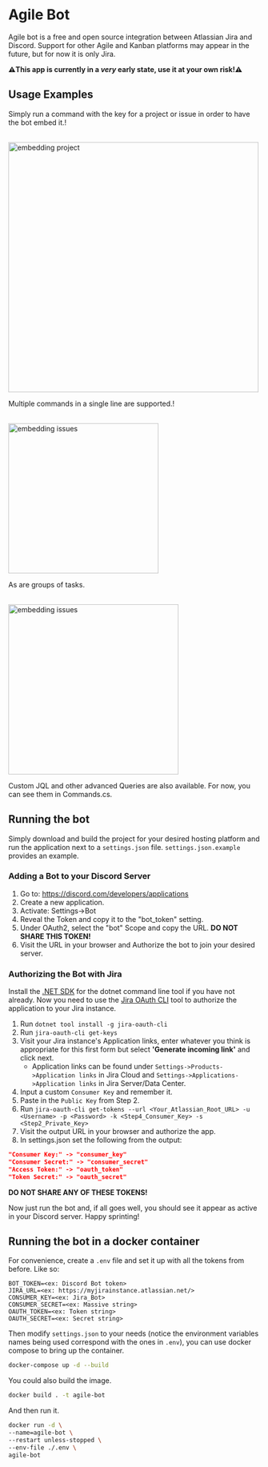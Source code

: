 # Agile Bot
Agile bot is a free and open source integration between Atlassian Jira and Discord. Support for other Agile and Kanban platforms may appear in the future, but for now it is only Jira.

**⚠️This app is currently in a *very* early state, use it at your own risk!⚠️**
## Usage Examples
Simply run a command with the key for a project or issue in order to have the bot embed it.!

<br><img src="https://user-images.githubusercontent.com/8867456/149078972-9eb41d83-8d21-4010-ba05-bb2de1be7751.png" alt="embedding project" width="500"/>

Multiple commands in a single line are supported.!

<br><img src="https://user-images.githubusercontent.com/8867456/149079016-80d34611-acff-4fc9-970c-d6493c645e15.png" alt="embedding issues" width="300"/>

As are groups of tasks.

<br><img src="https://user-images.githubusercontent.com/8867456/149079050-9d3f92ab-2782-49ac-b710-ba123e79be26.png" alt="embedding issues" width="340"/>

Custom JQL and other advanced Queries are also available. For now, you can see them in Commands.cs.
## Running the bot
Simply download and build the project for your desired hosting platform and run the application next to a `settings.json` file. `settings.json.example` provides an example.

### Adding a Bot to your Discord Server
1. Go to: https://discord.com/developers/applications
2. Create a new application.
3. Activate: Settings->Bot
4. Reveal the Token and copy it to the "bot_token" setting.
5. Under OAuth2, select the "bot" Scope and copy the URL. **DO NOT SHARE THIS TOKEN!**
6. Visit the URL in your browser and Authorize the bot to join your desired server.

### Authorizing the Bot with Jira
Install the [.NET SDK](https://dotnet.microsoft.com/download/ ".NET SDK") for the dotnet command line tool if you have not already.
Now you need to use the [Jira OAuth CLI](https://bitbucket.org/farmas/atlassian.net-jira-oauth-cli/src/master/ "Jira OAuth CLI") tool to authorize the application to your Jira instance.
1. Run `dotnet tool install -g jira-oauth-cli`
2. Run `jira-oauth-cli get-keys`
3. Visit your Jira instance's Application links, enter whatever you think is appropriate for this first form but select **'Generate incoming link'** and click next.
	- Application links can be found under `Settings->Products->Application links` in Jira Cloud and `Settings->Applications->Application links` in Jira Server/Data Center.
4. Input a custom `Consumer Key` and remember it.
5. Paste in the `Public Key` from Step 2.
6. Run `jira-oauth-cli get-tokens --url <Your_Atlassian_Root_URL> -u <Username> -p <Password> -k <Step4_Consumer_Key> -s <Step2_Private_Key>`
7. Visit the output URL in your browser and authorize the app.
8. In settings.json set the following from the output:
```json
"Consumer Key:" -> "consumer_key"
"Consumer Secret:" -> "consumer_secret"
"Access Token:" -> "oauth_token"
"Token Secret:" -> "oauth_secret"
```
**DO NOT SHARE ANY OF THESE TOKENS!**

Now just run the bot and, if all goes well, you should see it appear as active in your Discord server. Happy sprinting!

## Running the bot in a docker container

For convenience, create a `.env` file and set it up with all the tokens from before. Like so:
```
BOT_TOKEN=<ex: Discord Bot token>
JIRA_URL=<ex: https://myjirainstance.atlassian.net/>
CONSUMER_KEY=<ex: Jira_Bot>
CONSUMER_SECRET=<ex: Massive string>
OAUTH_TOKEN=<ex: Token string>
OAUTH_SECRET=<ex: Secret string>
```
Then modify `settings.json` to your needs (notice the environment variables names being used correspond with the ones in `.env`), you can use docker compose to bring up the container.
```bash
docker-compose up -d --build
```
You could also build the image.
```bash
docker build . -t agile-bot
```
And then run it.
```bash
docker run -d \
--name=agile-bot \
--restart unless-stopped \
--env-file ./.env \
agile-bot
```
